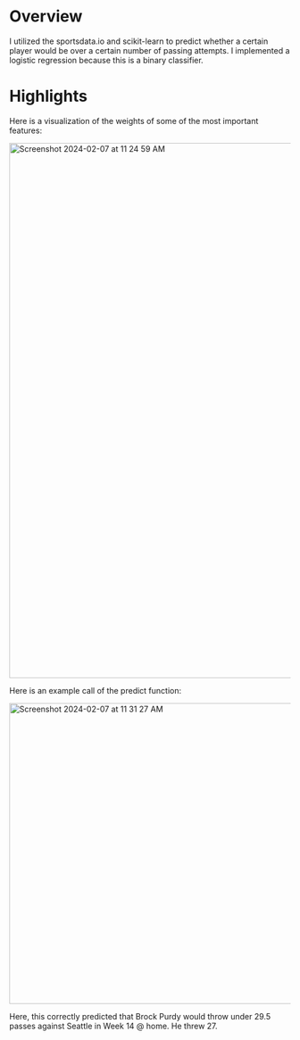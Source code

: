 # Overview
I utilized the sportsdata.io and scikit-learn to predict whether a certain player would be over a certain number of passing attempts. I implemented a logistic regression because this is a binary classifier. 

# Highlights

Here is a visualization of the weights of some of the most important features:

<img width="959" alt="Screenshot 2024-02-07 at 11 24 59 AM" src="https://github.com/aryanshri123/OverUnderPassing/assets/153876046/49bd502e-f670-4034-b8a1-b7b2df7c3c12">

Here is an example call of the predict function:

<img width="539" alt="Screenshot 2024-02-07 at 11 31 27 AM" src="https://github.com/aryanshri123/OverUnderPassing/assets/153876046/3e6b8335-45a1-4acf-b842-fd33f66cab7d">

Here, this correctly predicted that Brock Purdy would throw under 29.5 passes against Seattle in Week 14 @ home. He threw 27.
